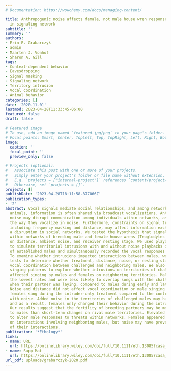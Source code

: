 ```yaml
---
# Documentation: https://wowchemy.com/docs/managing-content/

title: Anthropogenic noise affects female, not male house wren response to change
  in signaling network
subtitle: ''
summary: ''
authors:
- Erin E. Grabarczyk
- admin
- Maarten J. Vonhof
- Sharon A. Gill
tags:
- Context-dependent behavior
- Eavesdropping
- Signal masking
- Signaling network
- Territory intrusion
- Vocal coordination
- Animal behavior
categories: []
date: '2020-11-01'
lastmod: 2023-04-28T11:33:45-06:00
featured: false
draft: false

# Featured image
# To use, add an image named `featured.jpg/png` to your page's folder.
# Focal points: Smart, Center, TopLeft, Top, TopRight, Left, Right, BottomLeft, Bottom, BottomRight.
image:
  caption: ''
  focal_point: ''
  preview_only: false

# Projects (optional).
#   Associate this post with one or more of your projects.
#   Simply enter your project's folder or file name without extension.
#   E.g. `projects = ["internal-project"]` references `content/project/deep-learning/index.md`.
#   Otherwise, set `projects = []`.
projects: []
publishDate: '2023-04-28T18:11:58.877066Z'
publication_types:
- '2'
abstract: Vocal signals mediate social relationships, and among networks of territorial
  animals, information is often shared via broadcast vocalizations. Anthropogenic
  noise may disrupt communication among individuals within networks, as animals change
  the way they vocalize in noise. Furthermore, constraints on signal transmission,
  including frequency masking and distance, may affect information exchange following
  a disruption in social networks. We tested the hypothesis that signaling interactions
  within networks of breeding male and female house wrens (Troglodytes aedon) depend
  on distance, ambient noise, and receiver nesting stage. We used playback experiments
  to simulate territorial intrusions with and without noise playbacks on the territories
  of established males and simultaneously recorded the vocal responses of neighbors.
  To examine whether intrusions impacted interactions between males, we used randomization
  tests to determine whether treatment, distance, noise, or nesting stage affected
  vocal coordination between challenged and neighboring males. We also quantified
  singing patterns to explore whether intrusions on territories of challenged males
  affected singing by males and females on neighboring territories. Males sang at
  the lowest rates and were less likely to overlap songs with the challenged male
  when their partner was laying, compared to males during early and late nesting stages.
  Noise and distance did not affect vocal coordination or male singing rates. Fewer
  females sang during the intruder-only treatment compared to the control and intrusions
  with noise. Added noise in the territories of challenged males may have masked signals,
  and as a result, females only changed their behavior during the intruder-only treatment.
  Our results suggest that the fertility of breeding partners may be more important
  to males than short-term changes on rival male territories. Elevated noise did little
  to alter male responses to threats within networks. Females appeared to eavesdrop
  on interactions involving neighboring males, but noise may have prevented detection
  of their interactions.
publication: '*Ethology*'
links:
- name: URL
  url: https://onlinelibrary.wiley.com/doi/full/10.1111/eth.13085?casa_token=xy3V3pKLMkYAAAAA%3AjbT5WalqKyQ-fGA--q1smAt6uYuZwTqcL7AzIErSwmI8ZelGBTavIQfi9-pXgv3fjaRiBq-5RUvLC14NwQ
- name: Supp Mat
  url: https://onlinelibrary.wiley.com/doi/full/10.1111/eth.13085?casa_token=xy3V3pKLMkYAAAAA%3AjbT5WalqKyQ-fGA--q1smAt6uYuZwTqcL7AzIErSwmI8ZelGBTavIQfi9-pXgv3fjaRiBq-5RUvLC14NwQ 
url_pdf: uploads/grabarczyk-2020.pdf
---
```

